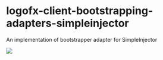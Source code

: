 # logofx-client-bootstrapping-adapters-simpleinjector
An implementation of bootstrapper adapter for SimpleInjector

<img src=https://ci.appveyor.com/api/projects/status/github/logofx/logofx-client-bootstrapping-adapters-simpleinjector>